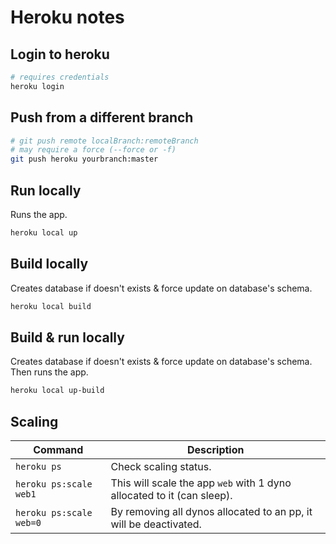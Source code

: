 # Heroku notes

## Login to heroku
```bash
# requires credentials
heroku login
```

## Push from a different branch 
```bash
# git push remote localBranch:remoteBranch
# may require a force (--force or -f)
git push heroku yourbranch:master
```

## Run locally
Runs the app.
```bash
heroku local up
```

## Build locally
Creates database if doesn't exists & force update on database's schema.
```bash
heroku local build
```

## Build & run locally
Creates database if doesn't exists & force update on database's schema.
Then runs the app.
```bash
heroku local up-build
```

## Scaling

Command | Description
--------|------------
``heroku ps`` | Check scaling status.
``heroku ps:scale web1`` | This will scale the app ``web`` with 1 dyno allocated to it (can sleep).
``heroku ps:scale web=0`` | By removing all dynos allocated to an pp, it will be deactivated.


